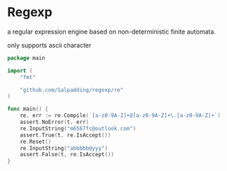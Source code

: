 # Regexp

a regular expression engine based on non-deterministic finite automata.

only supports ascii character 

```go
package main

import (
	"fmt"

	"github.com/Salpadding/regexp/re"
)

func main() {
	re, err := re.Compile(`[a-z0-9A-Z]+@[a-z0-9A-Z]+\.[a-z0-9A-Z]+`)
	assert.NoError(t, err)
	re.InputString("m6567fc@outlook.com")
	assert.True(t, re.IsAccept())
	re.Reset()
	re.InputString("abbbbb@yyy")
	assert.False(t, re.IsAccept())
}

```